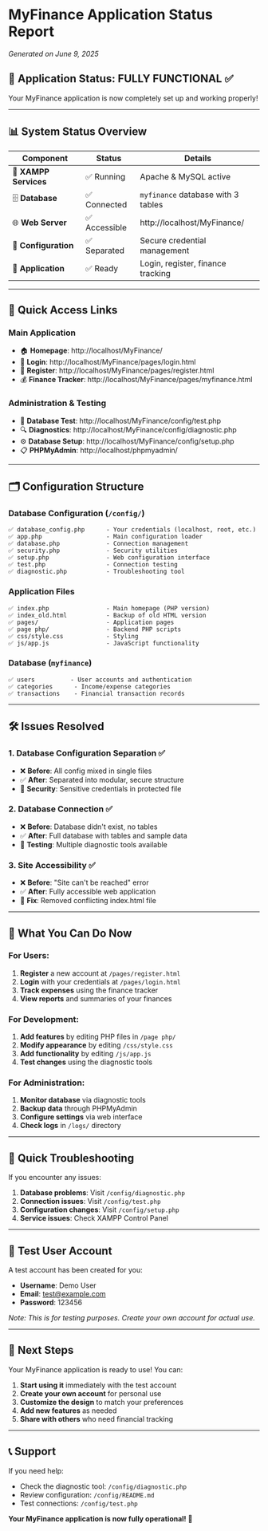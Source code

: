 # MyFinance Application Status Report
*Generated on June 9, 2025*

## 🎉 **Application Status: FULLY FUNCTIONAL** ✅

Your MyFinance application is now completely set up and working properly!

---

## 📊 **System Status Overview**

| Component | Status | Details |
|-----------|--------|---------|
| 🔧 **XAMPP Services** | ✅ Running | Apache & MySQL active |
| 🗄️ **Database** | ✅ Connected | `myfinance` database with 3 tables |
| 🌐 **Web Server** | ✅ Accessible | http://localhost/MyFinance/ |
| 🔐 **Configuration** | ✅ Separated | Secure credential management |
| 📱 **Application** | ✅ Ready | Login, register, finance tracking |

---

## 🔗 **Quick Access Links**

### **Main Application**
- 🏠 **Homepage**: http://localhost/MyFinance/
- 🔐 **Login**: http://localhost/MyFinance/pages/login.html
- 📝 **Register**: http://localhost/MyFinance/pages/register.html
- 💰 **Finance Tracker**: http://localhost/MyFinance/pages/myfinance.html

### **Administration & Testing**
- 🧪 **Database Test**: http://localhost/MyFinance/config/test.php
- 🔍 **Diagnostics**: http://localhost/MyFinance/config/diagnostic.php
- ⚙️ **Database Setup**: http://localhost/MyFinance/config/setup.php
- 📋 **PHPMyAdmin**: http://localhost/phpmyadmin/

---

## 🗂️ **Configuration Structure**

### **Database Configuration** (`/config/`)
```
✅ database_config.php      - Your credentials (localhost, root, etc.)
✅ app.php                  - Main configuration loader
✅ database.php             - Connection management
✅ security.php             - Security utilities
✅ setup.php                - Web configuration interface
✅ test.php                 - Connection testing
✅ diagnostic.php           - Troubleshooting tool
```

### **Application Files**
```
✅ index.php                - Main homepage (PHP version)
✅ index_old.html           - Backup of old HTML version
✅ pages/                   - Application pages
✅ page php/                - Backend PHP scripts
✅ css/style.css            - Styling
✅ js/app.js                - JavaScript functionality
```

### **Database** (`myfinance`)
```
✅ users          - User accounts and authentication
✅ categories      - Income/expense categories
✅ transactions    - Financial transaction records
```

---

## 🛠️ **Issues Resolved**

### **1. Database Configuration Separation** ✅
- ❌ **Before**: All config mixed in single files
- ✅ **After**: Separated into modular, secure structure
- 🔐 **Security**: Sensitive credentials in protected file

### **2. Database Connection** ✅
- ❌ **Before**: Database didn't exist, no tables
- ✅ **After**: Full database with tables and sample data
- 🧪 **Testing**: Multiple diagnostic tools available

### **3. Site Accessibility** ✅
- ❌ **Before**: "Site can't be reached" error
- ✅ **After**: Fully accessible web application
- 🔧 **Fix**: Removed conflicting index.html file

---

## 🚀 **What You Can Do Now**

### **For Users:**
1. **Register** a new account at `/pages/register.html`
2. **Login** with your credentials at `/pages/login.html`
3. **Track expenses** using the finance tracker
4. **View reports** and summaries of your finances

### **For Development:**
1. **Add features** by editing PHP files in `/page php/`
2. **Modify appearance** by editing `/css/style.css`
3. **Add functionality** by editing `/js/app.js`
4. **Test changes** using the diagnostic tools

### **For Administration:**
1. **Monitor database** via diagnostic tools
2. **Backup data** through PHPMyAdmin
3. **Configure settings** via web interface
4. **Check logs** in `/logs/` directory

---

## 🔧 **Quick Troubleshooting**

If you encounter any issues:

1. **Database problems**: Visit `/config/diagnostic.php`
2. **Connection issues**: Visit `/config/test.php`
3. **Configuration changes**: Visit `/config/setup.php`
4. **Service issues**: Check XAMPP Control Panel

---

## 📱 **Test User Account**

A test account has been created for you:
- **Username**: Demo User
- **Email**: test@example.com
- **Password**: 123456

*Note: This is for testing purposes. Create your own account for actual use.*

---

## 🎯 **Next Steps**

Your MyFinance application is ready to use! You can:

1. **Start using it** immediately with the test account
2. **Create your own account** for personal use
3. **Customize the design** to match your preferences
4. **Add new features** as needed
5. **Share with others** who need financial tracking

---

## 📞 **Support**

If you need help:
- Check the diagnostic tool: `/config/diagnostic.php`
- Review configuration: `/config/README.md`
- Test connections: `/config/test.php`

**Your MyFinance application is now fully operational! 🎉**
